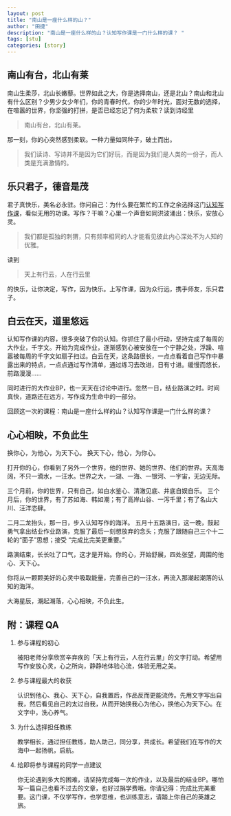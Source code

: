 ```yaml
---
layout: post
title: "南山是一座什么样的山？"
author: "田捷"
description: "南山是一座什么样的山？认知写作课是一门什么样的课？ "
tags: [stu]
categories: [story]
---  
```




## 南山有台，北山有莱

南山生柔莎，北山长嫩藜。世界如此之大，你是选择南山，还是北山？南山和北山有什么区别？少男少女少年们，你的青春时代，你的少年时光，面对无数的选择，在喧嚣的世界，你坚强的打拼，是否已经忘记了何为柔软？读到诗经里

> 南山有台，北山有莱。

那一刻，你的心突然感到柔软。一种力量如同种子，破土而出。

> 我们读诗、写诗并不是因为它们好玩，而是因为我们是人类的一份子，而人类是充满激情的。


## 乐只君子，德音是茂

君子真快乐，美名必永驻。你问自己：为什么要在繁忙的工作之余选择这门[认知写作课](http://www.yangzhiping.com/psy/YangTalk.html)，看似无用的功课。写作？干嘛？心里一个声音如同洪波涌出：快乐，安放心灵。

> 我们都是孤独的刺猬，只有频率相同的人才能看见彼此内心深处不为人知的优雅。

读到

> 天上有行云，人在行云里

的快乐，让你决定，写作，因为快乐。上写作课，因为众行远，携手师友，乐只君子。

## 白云在天，道里悠远

认知写作课的内容，很多突破了你的认知。你抓住了最小行动，坚持完成了每周的大作业，千字文。开始为完成作业，逐渐感到心被安放在一个宁静之处，浮躁、喧嚣被每周的千字文如扇子扫过。白云在天，这条路很长，一点点看着自己写作中暴露出来的特点，一点点通过写作清单，通过练习去改进，日有寸进。缓慢而悠长，前路漫漫……

同时进行的大作业BP，也一天天在讨论中进行。忽然一日，结业路演之时。时间真快，道路还在远方，写作成为生命中的一部分。
  
回顾这一次的课程：南山是一座什么样的山？认知写作课是一门什么样的课？ 

## 心心相映，不负此生

换你心，为他心，为天下心。
换天下心，他心，为你心。

打开你的心，你看到了另外一个世界，他的世界、她的世界、他们的世界。天高海阔，不只一滴水，一汪水。世界之大，一湖、一海、一银河、一宇宙，无边无际。

三个月前，你的世界，只有自己，如白水鉴心、清澈见底、井底自娱自乐。
三个月后，你的世界，有了苏如海、韩如潮；有了高岸山谷、一泻千里；有了名山大川、汪洋恣肆。

二月二龙抬头，那一日，步入认知写作的海洋。
五月十五路演日，这一晚，鼓起勇气拿出结业作业路演，克服了最后一刻想放弃的念头；克服了跟随自己三个十二轮的“面子”思想；接受 “完成比完美更重要。”

路演结束，长长吐了口气，这才是开始。你的心，开始舒展，四处张望，周围的他心、天下心。

你将从一颗颗美好的心灵中吸取能量，完善自己的一汪水，再流入那潮起潮落的认知的海洋。

大海星辰，潮起潮落，心心相映，不负此生。


## 附：课程 QA

1. 参与课程的初心

   被阳老师分享欣赏辛弃疾的「天上有行云，人在行云里」的文字打动。希望用写作安放心灵，心之所向，静静地体验心流，体验无用之美。

2. 参与课程最大的收获

   认识到他心、我心、天下心，自我置后，作品反而更能流传。先用文字写出自我，然后看见自己的太过自我，从而开始换我心为他心，换他心为天下心。在文字中，洗心养气。

3. 为什么选择担任教练
  
   教学相长，通过担任教练，助人助己，同分享，共成长。希望我们在写作的大海中一起扬帆，启航。

3. 给即将参与课程的同学一点建议

   你无论遇到多大的困难，请坚持完成每一次的作业，以及最后的结业BP。哪怕写一篇自己也看不过去的文章，也好过捐学费哦。你请记得：完成比完美重要。这门课，不仅学写作，也学思维，也训练意志，请踏上你自己的英雄之旅。

